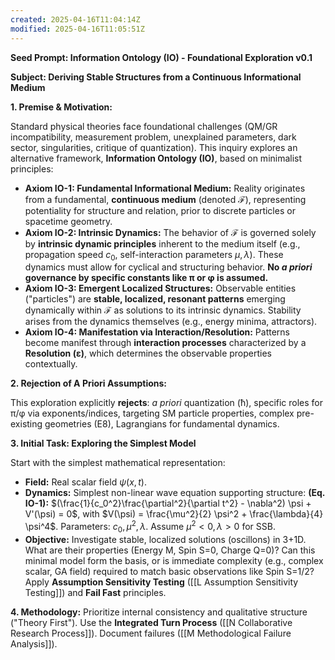```yaml
---
created: 2025-04-16T11:04:14Z
modified: 2025-04-16T11:05:51Z
---
```

**Seed Prompt: Information Ontology (IO) - Foundational Exploration v0.1**

**Subject: Deriving Stable Structures from a Continuous Informational Medium**

**1. Premise & Motivation:**

Standard physical theories face foundational challenges (QM/GR incompatibility, measurement problem, unexplained parameters, dark sector, singularities, critique of quantization). This inquiry explores an alternative framework, **Information Ontology (IO)**, based on minimalist principles:

*   **Axiom IO-1: Fundamental Informational Medium:** Reality originates from a fundamental, **continuous medium** (denoted $\mathcal{F}$), representing potentiality for structure and relation, prior to discrete particles or spacetime geometry.
*   **Axiom IO-2: Intrinsic Dynamics:** The behavior of $\mathcal{F}$ is governed solely by **intrinsic dynamic principles** inherent to the medium itself (e.g., propagation speed $c_0$, self-interaction parameters $\mu, \lambda$). These dynamics must allow for cyclical and structuring behavior. **No *a priori* governance by specific constants like π or φ is assumed.**
*   **Axiom IO-3: Emergent Localized Structures:** Observable entities ("particles") are **stable, localized, resonant patterns** emerging dynamically within $\mathcal{F}$ as solutions to its intrinsic dynamics. Stability arises from the dynamics themselves (e.g., energy minima, attractors).
*   **Axiom IO-4: Manifestation via Interaction/Resolution:** Patterns become manifest through **interaction processes** characterized by a **Resolution (ε)**, which determines the observable properties contextually.

**2. Rejection of A Priori Assumptions:**

This exploration explicitly **rejects**: *a priori* quantization (ħ), specific roles for π/φ via exponents/indices, targeting SM particle properties, complex pre-existing geometries (E8), Lagrangians for fundamental dynamics.

**3. Initial Task: Exploring the Simplest Model**

Start with the simplest mathematical representation:
*   **Field:** Real scalar field $\psi(x, t)$.
*   **Dynamics:** Simplest non-linear wave equation supporting structure:
    **(Eq. IO-1):** $(\frac{1}{c_0^2}\frac{\partial^2}{\partial t^2} - \nabla^2) \psi + V'(\psi) = 0$, with $V(\psi) = \frac{\mu^2}{2} \psi^2 + \frac{\lambda}{4} \psi^4$. Parameters: $c_0, \mu^2, \lambda$. Assume $\mu^2<0, \lambda>0$ for SSB.
*   **Objective:** Investigate stable, localized solutions (oscillons) in 3+1D. What are their properties (Energy M, Spin S=0, Charge Q=0)? Can this minimal model form the basis, or is immediate complexity (e.g., complex scalar, GA field) required to match basic observations like Spin S=1/2? Apply **Assumption Sensitivity Testing** ([[L Assumption Sensitivity Testing]]) and **Fail Fast** principles.

**4. Methodology:** Prioritize internal consistency and qualitative structure ("Theory First"). Use the **Integrated Turn Process** ([[N Collaborative Research Process]]). Document failures ([[M Methodological Failure Analysis]]).